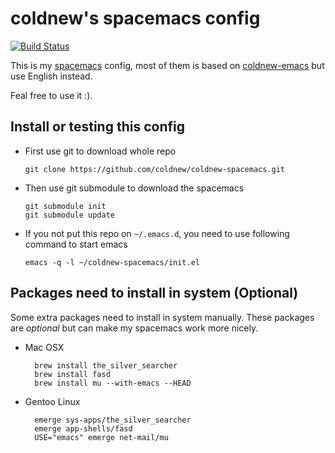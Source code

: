 # coldnew's spacemacs config

[![Build Status](https://travis-ci.org/coldnew/coldnew-spacemacs.svg?branch=master)](https://travis-ci.org/coldnew/coldnew-spacemacs)

This is my [spacemacs](https://github.com/syl20bnr/spacemacs) config, most of them is based on [coldnew-emacs](https://github.com/coldnew/coldnew-emacs) but
use English instead.

Feal free to use it :).

## Install or testing this config

-   First use git to download whole repo

        git clone https://github.com/coldnew/coldnew-spacemacs.git

-   Then use git submodule to download the spacemacs

        git submodule init
        git submodule update

-   If you not put this repo on `~/.emacs.d`, you need to use following
    command to start emacs

        emacs -q -l ~/coldnew-spacemacs/init.el

## Packages need to install in system (Optional)

Some extra packages need to install in system manually. These packages
are *optional* but can make my spacemacs work more nicely.

- Mac OSX

        brew install the_silver_searcher
        brew install fasd
        brew install mu --with-emacs --HEAD

- Gentoo Linux

        emerge sys-apps/the_silver_searcher
        emerge app-shells/fasd
        USE="emacs" emerge net-mail/mu
